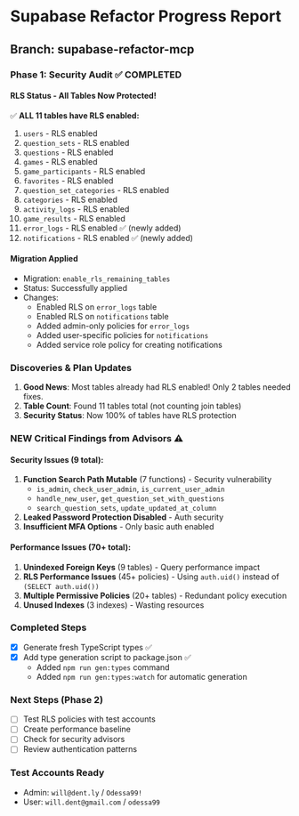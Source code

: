# Supabase Refactor Progress Report
## Branch: supabase-refactor-mcp

### Phase 1: Security Audit ✅ COMPLETED

#### RLS Status - All Tables Now Protected!
✅ **ALL 11 tables have RLS enabled:**
1. `users` - RLS enabled
2. `question_sets` - RLS enabled  
3. `questions` - RLS enabled
4. `games` - RLS enabled
5. `game_participants` - RLS enabled
6. `favorites` - RLS enabled
7. `question_set_categories` - RLS enabled
8. `categories` - RLS enabled
9. `activity_logs` - RLS enabled
10. `game_results` - RLS enabled
11. `error_logs` - RLS enabled ✅ (newly added)
12. `notifications` - RLS enabled ✅ (newly added)

#### Migration Applied
- Migration: `enable_rls_remaining_tables`
- Status: Successfully applied
- Changes:
  - Enabled RLS on `error_logs` table
  - Enabled RLS on `notifications` table
  - Added admin-only policies for `error_logs`
  - Added user-specific policies for `notifications`
  - Added service role policy for creating notifications

### Discoveries & Plan Updates

1. **Good News**: Most tables already had RLS enabled! Only 2 tables needed fixes.
2. **Table Count**: Found 11 tables total (not counting join tables)
3. **Security Status**: Now 100% of tables have RLS protection

### NEW Critical Findings from Advisors ⚠️

#### Security Issues (9 total):
1. **Function Search Path Mutable** (7 functions) - Security vulnerability
   - `is_admin`, `check_user_admin`, `is_current_user_admin`
   - `handle_new_user`, `get_question_set_with_questions`
   - `search_question_sets`, `update_updated_at_column`
2. **Leaked Password Protection Disabled** - Auth security
3. **Insufficient MFA Options** - Only basic auth enabled

#### Performance Issues (70+ total):
1. **Unindexed Foreign Keys** (9 tables) - Query performance impact
2. **RLS Performance Issues** (45+ policies) - Using `auth.uid()` instead of `(SELECT auth.uid())`
3. **Multiple Permissive Policies** (20+ tables) - Redundant policy execution
4. **Unused Indexes** (3 indexes) - Wasting resources

### Completed Steps
- [x] Generate fresh TypeScript types ✅
- [x] Add type generation script to package.json ✅
  - Added `npm run gen:types` command
  - Added `npm run gen:types:watch` for automatic generation

### Next Steps (Phase 2)
- [ ] Test RLS policies with test accounts
- [ ] Create performance baseline
- [ ] Check for security advisors
- [ ] Review authentication patterns

### Test Accounts Ready
- Admin: `will@dent.ly` / `Odessa99!`
- User: `will.dent@gmail.com` / `odessa99`